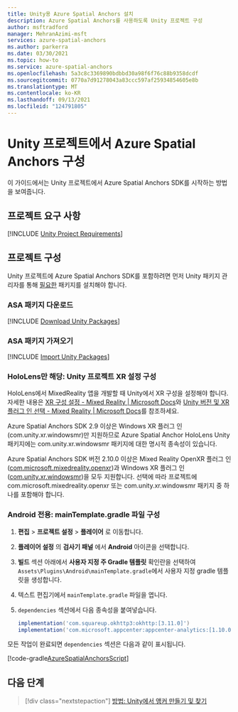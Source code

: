 ```yaml
---
title: Unity용 Azure Spatial Anchors 설치
description: Azure Spatial Anchors를 사용하도록 Unity 프로젝트 구성
author: msftradford
manager: MehranAzimi-msft
services: azure-spatial-anchors
ms.author: parkerra
ms.date: 03/30/2021
ms.topic: how-to
ms.service: azure-spatial-anchors
ms.openlocfilehash: 5a3c8c3369890bdbbd30a98f6f76c88b9358dcdf
ms.sourcegitcommit: 0770a7d91278043a83ccc597af25934854605e8b
ms.translationtype: MT
ms.contentlocale: ko-KR
ms.lasthandoff: 09/13/2021
ms.locfileid: "124791805"
---
```

# <a name="configuring-azure-spatial-anchors-in-a-unity-project"></a>Unity 프로젝트에서 Azure Spatial Anchors 구성

이 가이드에서는 Unity 프로젝트에서 Azure Spatial Anchors SDK를 시작하는 방법을 보여줍니다.

## <a name="project-requirements"></a>프로젝트 요구 사항

[!INCLUDE [Unity Project Requirements](../../../includes/spatial-anchors-unity-project-requirements.md)]

## <a name="configuring-a-project"></a>프로젝트 구성

Unity 프로젝트에 Azure Spatial Anchors SDK를 포함하려면 먼저 Unity 패키지 관리자를 통해 [필요한](#project-requirements) 패키지를 설치해야 합니다.

### <a name="download-asa-packages"></a>ASA 패키지 다운로드
[!INCLUDE [Download Unity Packages](../../../includes/spatial-anchors-unity-download-packages.md)]

### <a name="import-asa-packages"></a>ASA 패키지 가져오기
[!INCLUDE [Import Unity Packages](../../../includes/spatial-anchors-unity-import-packages.md)]

### <a name="hololens-only-configure-your-unity-project-xr-settings"></a>HoloLens만 해당: Unity 프로젝트 XR 설정 구성
HoloLens에서 MixedReality 앱을 개발할 때 Unity에서 XR 구성을 설정해야 합니다. 자세한 내용은 [XR 구성 설정 - Mixed Reality | Microsoft Docs](/windows/mixed-reality/develop/unity/xr-project-setup?tabs=openxr)와 [Unity 버전 및 XR 플러그 인 선택 - Mixed Reality | Microsoft Docs](/windows/mixed-reality/develop/unity/choosing-unity-version)를 참조하세요.

Azure Spatial Anchors SDK 2.9 이상은 Windows XR 플러그 인(com.unity.xr.windowsmr)만 지원하므로 Azure Spatial Anchor HoloLens Unity 패키지에는 com.unity.xr.windowsmr 패키지에 대한 명시적 종속성이 있습니다.

Azure Spatial Anchors SDK 버전 2.10.0 이상은 Mixed Reality OpenXR 플러그 인([com.microsoft.mixedreality.openxr](https://dev.azure.com/aipmr/MixedReality-Unity-Packages/_packaging?_a=package&feed=Unity-packages&view=overview&package=com.microsoft.mixedreality.openxr&protocolType=Npm))과 Windows XR 플러그 인([com.unity.xr.windowsmr](https://docs.unity3d.com/Manual/com.unity.xr.windowsmr.html))을 모두 지원합니다. 선택에 따라 프로젝트에 com.microsoft.mixedreality.openxr 또는 com.unity.xr.windowsmr 패키지 중 하나를 포함해야 합니다.

### <a name="android-only-configure-the-maintemplategradle-file"></a>Android 전용: mainTemplate.gradle 파일 구성

1. **편집** > **프로젝트 설정** > **플레이어** 로 이동합니다.
2. **플레이어 설정** 의 **검사기 패널** 에서 **Android** 아이콘을 선택합니다.
3. **빌드** 섹션 아래에서 **사용자 지정 주 Gradle 템플릿** 확인란을 선택하여 `Assets\Plugins\Android\mainTemplate.gradle`에서 사용자 지정 gradle 템플릿을 생성합니다.
4. 텍스트 편집기에서 `mainTemplate.gradle` 파일을 엽니다.
5. `dependencies` 섹션에서 다음 종속성을 붙여넣습니다.

    ```gradle
    implementation('com.squareup.okhttp3:okhttp:[3.11.0]')
    implementation('com.microsoft.appcenter:appcenter-analytics:[1.10.0]')
    ```

모든 작업이 완료되면 `dependencies` 섹션은 다음과 같이 표시됩니다.

[!code-gradle[AzureSpatialAnchorsScript](../../../includes/spatial-anchors-unity-android-gradle-setup.md?range=9-13&highlight=3-4)]

## <a name="next-steps"></a>다음 단계

> [!div class="nextstepaction"]
> [방법: Unity에서 앵커 만들기 및 찾기](./create-locate-anchors-unity.md)